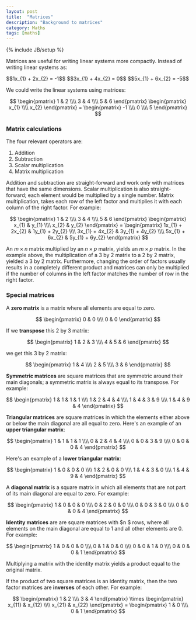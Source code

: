 ```yaml
---
layout: post
title:  "Matrices"
description: "Background to matrices"
category: Maths
tags: [maths]
---
```

{% include JB/setup %}

Matrices are useful for writing linear systems more compactly. Instead of writing linear systems as:

<div>
$$1x_{1} + 2x_{2} = -1$$
$$3x_{1} + 4x_{2} = 0$$
$$5x_{1} + 6x_{2} = -5$$
</div>

We could write the linear systems using matrices:

$$
\begin{pmatrix}
1 & 2 \\\\
3 & 4 \\\\
5 & 6
\end{pmatrix}
\begin{pmatrix}
x_{1} \\\\
x_{2}
\end{pmatrix} =
\begin{pmatrix}
-1 \\\\
0 \\\\
5
\end{pmatrix}
$$

### Matrix calculations

The four relevant operators are:

1. Addition
2. Subtraction
3. Scalar multiplication
4. Matrix multiplication

Addition and subtraction are straight-forward and work only with matrices that have the same dimensions. Scalar multiplication is also straight-forward; each element would be multiplied by a single number. Matrix multiplication, takes each row of the left factor and multiplies it with each column of the right factor. For example:

$$
\begin{pmatrix}
1 & 2 \\\\
3 & 4 \\\\
5 & 6
\end{pmatrix}
\begin{pmatrix}
x_{1} & y_{1} \\\\
x_{2} & y_{2}
\end{pmatrix} =
\begin{pmatrix}
1x_{1} + 2x_{2} & 1y_{1} + 2y_{2} \\\\
3x_{1} + 4x_{2} & 3y_{1} + 4y_{2} \\\\
5x_{1} + 6x_{2} & 5y_{1} + 6y_{2}
\end{pmatrix}
$$

An $m \times n$ matrix multiplied by an $n \times p$ matrix, yields an $m \times p$ matrix. In the example above, the multiplication of a 3 by 2 matrix to a 2 by 2 matrix, yielded a 3 by 2 matrix. Furthermore, changing the order of factors usually results in a completely different product and matrices can only be multiplied if the number of columns in the left factor matches the number of row in the right factor.

### Special matrices

A **zero matrix** is a matrix where all elements are equal to zero.

$$
\begin{pmatrix}
0 & 0 \\\\
0 & 0
\end{pmatrix}
$$

If we **transpose** this 2 by 3 matrix:

$$
\begin{pmatrix}
1 & 2 & 3 \\\\
4 & 5 & 6
\end{pmatrix}
$$

we get this 3 by 2 matrix:

$$
\begin{pmatrix}
1 & 4 \\\\
2 & 5 \\\\
3 & 6
\end{pmatrix}
$$

**Symmetric matrices** are square matrices that are symmetric around their main diagonals; a symmetric matrix is always equal to its transpose. For example:

$$
\begin{pmatrix}
1 & 1 & 1 & 1 \\\\
1 & 2 & 4 & 4 \\\\
1 & 4 & 3 & 9 \\\\
1 & 4 & 9 & 4
\end{pmatrix}
$$

**Triangular matrices** are square matrices in which the elements either above or below the main diagonal are all equal to zero. Here's an example of an **upper triangular matrix**:

$$
\begin{pmatrix}
1 & 1 & 1 & 1 \\\\
0 & 2 & 4 & 4 \\\\
0 & 0 & 3 & 9 \\\\
0 & 0 & 0 & 4
\end{pmatrix}
$$

Here's an example of a **lower triangular matrix**:

$$
\begin{pmatrix}
1 & 0 & 0 & 0 \\\\
1 & 2 & 0 & 0 \\\\
1 & 4 & 3 & 0 \\\\
1 & 4 & 9 & 4
\end{pmatrix}
$$

A **diagonal matrix** is a square matrix in which all elements that are not part of its main diagonal are equal to zero. For example:

$$
\begin{pmatrix}
1 & 0 & 0 & 0 \\\\
0 & 2 & 0 & 0 \\\\
0 & 0 & 3 & 0 \\\\
0 & 0 & 0 & 4
\end{pmatrix}
$$

**Identity matrices** are are square matrices with $n $ rows, where all elements on the main diagonal are equal to 1 and all other elements are 0. For example:

$$
\begin{pmatrix}
1 & 0 & 0 & 0 \\\\
0 & 1 & 0 & 0 \\\\
0 & 0 & 1 & 0 \\\\
0 & 0 & 0 & 1
\end{pmatrix}
$$

Multiplying a matrix with the identity matrix yields a product equal to the original matrix.

If the product of two square matrices is an identity matrix, then the two factor matrices are **inverses** of each other. For example:

$$
\begin{pmatrix}
1 & 2 \\\\
3 & 4
\end{pmatrix} \times
\begin{pmatrix}
x_{11} & x_{12} \\\\
x_{21} & x_{22}
\end{pmatrix} =
\begin{pmatrix}
1 & 0 \\\\
0 & 1
\end{pmatrix}
$$
